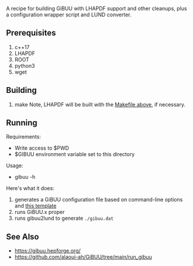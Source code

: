 A recipe for building GiBUU with LHAPDF support and other cleanups, plus a configuration wrapper script and LUND converter.

## Prerequisites
1. c++17
1. LHAPDF
1. ROOT
1. python3
1. wget

## Building
1. make
Note, LHAPDF will be built with the [Makefile above](../Makefile), if necessary.

## Running

Requirements:
* Write access to $PWD
* $GIBUU environment variable set to this directory

Usage:
* gibuu -h
  
Here's what it does:
1. generates a GiBUU configuration file based on command-line options and [this template](gibuu_template.opt)
1. runs GiBUU.x proper
1. runs gibuu2lund to generate `./gibuu.dat`

## See Also
* https://gibuu.hepforge.org/
* https://github.com/alaoui-ah/GiBUU/tree/main/run_gibuu
